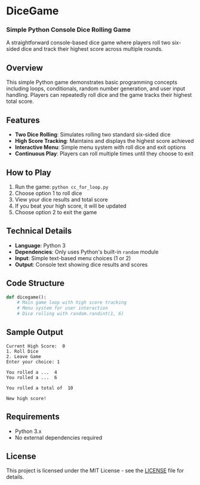 # DiceGame
### Simple Python Console Dice Rolling Game

A straightforward console-based dice game where players roll two six-sided dice and track their highest score across multiple rounds.

## Overview

This simple Python game demonstrates basic programming concepts including loops, conditionals, random number generation, and user input handling. Players can repeatedly roll dice and the game tracks their highest total score.

## Features

- **Two Dice Rolling**: Simulates rolling two standard six-sided dice
- **High Score Tracking**: Maintains and displays the highest score achieved
- **Interactive Menu**: Simple menu system with roll dice and exit options
- **Continuous Play**: Players can roll multiple times until they choose to exit

## How to Play

1. Run the game: `python cc_for_loop.py`
2. Choose option 1 to roll dice
3. View your dice results and total score
4. If you beat your high score, it will be updated
5. Choose option 2 to exit the game

## Technical Details

- **Language**: Python 3
- **Dependencies**: Only uses Python's built-in `random` module
- **Input**: Simple text-based menu choices (1 or 2)
- **Output**: Console text showing dice results and scores

## Code Structure

```python
def dicegame():
    # Main game loop with high score tracking
    # Menu system for user interaction
    # Dice rolling with random.randint(1, 6)
```

## Sample Output

```
Current High Score:  0
1. Roll Dice
2. Leave Game
Enter your choice: 1

You rolled a ...  4
You rolled a ...  6

You rolled a total of  10

New high score!
```

## Requirements

- Python 3.x
- No external dependencies required

## License

This project is licensed under the MIT License - see the [LICENSE](LICENSE) file for details.
